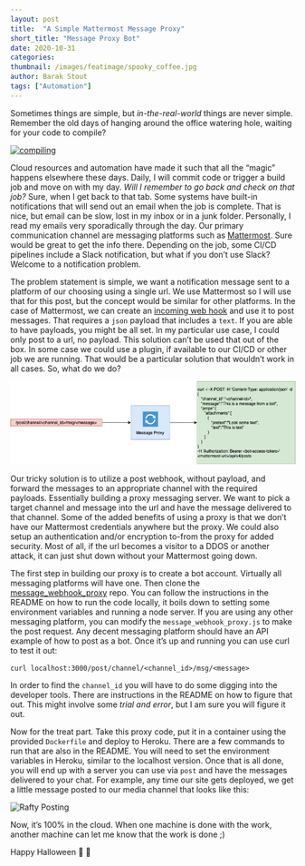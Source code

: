 ```yaml
---
layout: post
title:  "A Simple Mattermost Message Proxy"
short_title: "Message Proxy Bot"
date: 2020-10-31
categories:
thumbnail: /images/featimage/spooky_coffee.jpg
author: Barak Stout
tags: ["Automation"]
---
```


Sometimes things are simple, but *in-the-real-world* things are never simple. Remember the old days of hanging around the office watering hole, waiting for your code to compile?

[![compiling](https://imgs.xkcd.com/comics/compiling.png)](https://xkcd.com/303/)

Cloud resources and automation have made it such that all the “magic” happens elsewhere these days. Daily, I will commit code or trigger a build job and move on with my day. *Will I remember to go back and check on that job?* Sure, when I get back to that tab. Some systems have built-in notifications that will send out an email when the job is complete. That is nice, but email can be slow, lost in my inbox or in a junk folder. Personally, I read my emails very sporadically through the day. Our primary communication channel are messaging platforms such as [Mattermost](https://mattermost.com/). Sure would be great to get the info there. Depending on the job, some CI/CD pipelines include a Slack notification, but what if you don’t use Slack? Welcome to a notification problem.

The problem statement is simple, we want a notification message sent to a platform of our choosing using a single url.  We use Mattermost so I will use that for this post, but the concept would be similar for other platforms. In the case of Mattermost, we can create an [incoming web hook](https://docs.mattermost.com/developer/webhooks-incoming.html) and use it to post messages. That  requires a `json` payload that includes a `text`. If you are able to have payloads, you might be all set. In my particular use case, I could only post to a url, no payload. This solution can’t be used that out of the box. In some case we could use a plugin, if available to our CI/CD or other job we are running. That would be a particular solution that wouldn’t work in all cases. So, what do we do?

![Message Proxy](https://raw.githubusercontent.com/raft-tech/message_webhook_proxy/master/diagrams/message_proxy_diagram.png)

Our tricky solution is to utilize a post webhook, without payload, and forward the messages to an appropriate channel with the required payloads. Essentially building a proxy messaging server. We want to pick a target channel and message into the url and have the message delivered to that channel. Some of the added benefits of using a proxy is that we don’t have our Mattermost credentials anywhere but the proxy. We could also setup an authentication and/or encryption to-from the proxy for added security. Most of all, if the url becomes a visitor to a DDOS or another attack, it can just shut down without your Mattermost going down.

The first step in building our proxy is to create a bot account. Virtually all messaging platforms will have one. Then clone the [message_webhook_proxy](https://github.com/raft-tech/message_webhook_proxy) repo. You can follow the instructions in the README on how to run the code locally, it boils down to setting some environment variables and running a node server.
If you are using any other messaging platform, you can modify the `message_webhook_proxy.js` to make the post request. Any decent messaging platform should have an API example of how to post as a bot. Once it’s up and running you can use curl to test it out:

```
curl localhost:3000/post/channel/<channel_id>/msg/<message>
```

In order to find the `channel_id` you will have to do some digging into the developer tools. There are instructions in the README on how to figure that out. This might involve some *trial and error*, but I am sure you will figure it out.

Now for the treat part. Take this proxy code, put it in a container using the provided `Dockerfile` and deploy to Heroku. There are a few commands to run that are also in the README. You will need to set the environment variables in Heroku, similar to the localhost version. Once that is all done, you will end up with a server you can use via `post` and have the messages delivered to your chat. For example, any time our site gets deployed, we get a little message posted to our media channel that looks like this:

![Rafty Posting](/images/rafty_post/rafty_posting_updates.png)

Now, it’s 100% in the cloud. When one machine is done with the work, another machine can let me know that the work is done ;)

Happy Halloween :ghost: :jack_o_lantern:
